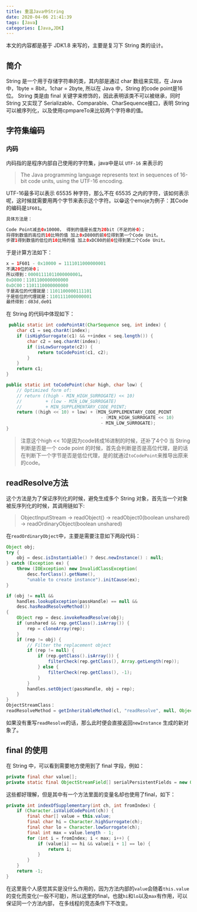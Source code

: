 ```yaml
---
title: 重温Java中String
date: 2020-04-06 21:41:39
tags: [Java]
categories: [Java,JDK]
---
```

本文的内容都是基于 JDK1.8 来写的，主要是复习下 String 类的设计。
## 简介
String 是一个用于存储字符串的类，其内部是通过 char 数组来实现，在 Java 中，1byte = 8bit，1char = 2byte, 所以在 Java 中，String 的code point是16位。
String 类是由 final 关键字来修饰的，因此表明该类不可以被继承，同时 String 又实现了 Serializable、Comparable、CharSequence接口，表明 String 可以被序列化，以及使用cpmpareTo来比较两个字符串的值。

## 字符集编码
### 内码
内码指的是程序内部自己使用的字符集，java中是以 `UTF-16` 来表示的
> The Java programming language represents text in sequences of 16-bit code units, using the UTF-16 encoding.

UTF-16最多可以表示 65535 种字符，那么不在 65535 之内的字符，该如何表示呢，这时候就需要用两个字节来表示这个字符。以😁这个emoje为例子：其Code的编码是`1F601`。
```java
具体方法是：

Code Point减去0x10000， 得到的值是长度为20bit（不足的补0）；
将得到数值的高位的10比特的值 加上0xD800的前6位得到第一个Code Unit。
步骤1得到数值的低位的10比特的值 加上0xDC00的前6位得到第二个Code Unit。
```
于是计算方法如下：
```java
x = 1F601 - 0x10000 = 1111011000000001
不满20位的补0；
所以得到：00001111011000000001。
0xD800：1101100000000000
0xDC00：1101110000000000
于是高位的代理就是：1101100000111101
于是低位的代理就是：1101111000000001
最终得到：d83d,de01
```
在 String 的代码中体现如下：
```java
 public static int codePointAt(CharSequence seq, int index) {
    char c1 = seq.charAt(index);
    if (isHighSurrogate(c1) && ++index < seq.length()) {
        char c2 = seq.charAt(index);
        if (isLowSurrogate(c2)) {
            return toCodePoint(c1, c2);
        }
    }
    return c1;
}

public static int toCodePoint(char high, char low) {
    // Optimized form of:
    // return ((high - MIN_HIGH_SURROGATE) << 10)
    //         + (low - MIN_LOW_SURROGATE)
    //         + MIN_SUPPLEMENTARY_CODE_POINT;
    return ((high << 10) + low) + (MIN_SUPPLEMENTARY_CODE_POINT
                                    - (MIN_HIGH_SURROGATE << 10)
                                    - MIN_LOW_SURROGATE);
}
```
> 注意这个high << 10是因为code转成16进制的时候，还补了4个0
当 String 判断是否是一个 code point 的时候，首先会判断是否是高位代理，是的话在判断下一个字节是否是低位代理，是的就通过`toCodePoint`来推导出原来的code。
## readResolve方法
这个方法是为了保证序列化的时候，避免生成多个 String 对象，首先当一个对象被反序列化的时候，其调用链如下:
>ObjectInputStream -> readObject() -> readObject0(boolean unshared) -> readOrdinaryObject(boolean unshared) 

在`readOrdinaryObject`中，主要是需要注意如下两段代码：
```java
Object obj;
try {
    obj = desc.isInstantiable() ? desc.newInstance() : null;
} catch (Exception ex) {
    throw (IOException) new InvalidClassException(
        desc.forClass().getName(),
        "unable to create instance").initCause(ex);
}

if (obj != null &&
    handles.lookupException(passHandle) == null &&
    desc.hasReadResolveMethod())
{
    Object rep = desc.invokeReadResolve(obj);
    if (unshared && rep.getClass().isArray()) {
        rep = cloneArray(rep);
    }
    if (rep != obj) {
        // Filter the replacement object
        if (rep != null) {
            if (rep.getClass().isArray()) {
                filterCheck(rep.getClass(), Array.getLength(rep));
            } else {
                filterCheck(rep.getClass(), -1);
            }
        }
        handles.setObject(passHandle, obj = rep);
    }
}
ObjectStreamClass：
readResolveMethod = getInheritableMethod(cl, "readResolve", null, Object.class);
```
如果没有重写`readResolve`的话，那么此时便会直接返回`newInstance` 生成的新对象了。


## final 的使用
在 String 中，可以看到需要地方使用到了 final 字段，例如：
```java
private final char value[];
private static final ObjectStreamField[] serialPersistentFields = new ObjectStreamField[0];
```
这些都好理解，但是其中有一个方法里面的变量名却也使用了final，如下：
```java
private int indexOfSupplementary(int ch, int fromIndex) {
    if (Character.isValidCodePoint(ch)) {
        final char[] value = this.value;
        final char hi = Character.highSurrogate(ch);
        final char lo = Character.lowSurrogate(ch);
        final int max = value.length - 1;
        for (int i = fromIndex; i < max; i++) {
            if (value[i] == hi && value[i + 1] == lo) {
                return i;
            }
        }
    }
    return -1;
}
```
在这里我个人感觉其实是没什么作用的，因为方法内部的`value`会随着`this.value`的变化而变化(一般不可能)，所以这里的final，也就`hi`和`lo`以及`max`有作用，可以保证同一个方法内部，
在多线程的竞态条件下不改变。